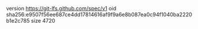 version https://git-lfs.github.com/spec/v1
oid sha256:e9507f56ee687ce4dd17814616af9f9a6e8b087ea0c94f1040ba2220b1e2c785
size 4720
